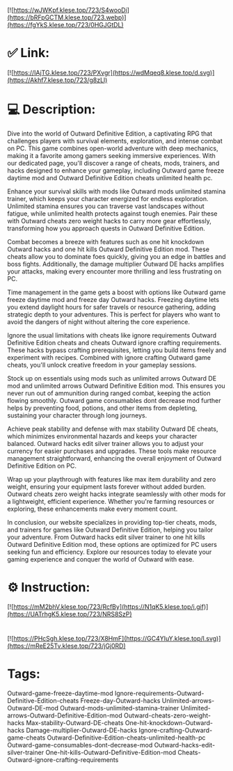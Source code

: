 [![https://wJWKpf.klese.top/723/S4wooDi](https://bRFpGCTM.klese.top/723.webp)](https://fgYkS.klese.top/723/0HGJGtDL)
# ✅ Link:
[![https://IAjTG.klese.top/723/PXvgr](https://wdMqeq8.klese.top/d.svg)](https://Akhf7.klese.top/723/g8zLl)
# 💻 Description:
Dive into the world of Outward Definitive Edition, a captivating RPG that challenges players with survival elements, exploration, and intense combat on PC. This game combines open-world adventure with deep mechanics, making it a favorite among gamers seeking immersive experiences. With our dedicated page, you'll discover a range of cheats, mods, trainers, and hacks designed to enhance your gameplay, including Outward game freeze daytime mod and Outward Definitive Edition cheats unlimited health pc.



Enhance your survival skills with mods like Outward mods unlimited stamina trainer, which keeps your character energized for endless exploration. Unlimited stamina ensures you can traverse vast landscapes without fatigue, while unlimited health protects against tough enemies. Pair these with Outward cheats zero weight hacks to carry more gear effortlessly, transforming how you approach quests in Outward Definitive Edition.



Combat becomes a breeze with features such as one hit knockdown Outward hacks and one hit kills Outward Definitive Edition mod. These cheats allow you to dominate foes quickly, giving you an edge in battles and boss fights. Additionally, the damage multiplier Outward DE hacks amplifies your attacks, making every encounter more thrilling and less frustrating on PC.



Time management in the game gets a boost with options like Outward game freeze daytime mod and freeze day Outward hacks. Freezing daytime lets you extend daylight hours for safer travels or resource gathering, adding strategic depth to your adventures. This is perfect for players who want to avoid the dangers of night without altering the core experience.



Ignore the usual limitations with cheats like ignore requirements Outward Definitive Edition cheats and cheats Outward ignore crafting requirements. These hacks bypass crafting prerequisites, letting you build items freely and experiment with recipes. Combined with ignore crafting Outward game cheats, you'll unlock creative freedom in your gameplay sessions.



Stock up on essentials using mods such as unlimited arrows Outward DE mod and unlimited arrows Outward Definitive Edition mod. This ensures you never run out of ammunition during ranged combat, keeping the action flowing smoothly. Outward game consumables dont decrease mod further helps by preventing food, potions, and other items from depleting, sustaining your character through long journeys.



Achieve peak stability and defense with max stability Outward DE cheats, which minimizes environmental hazards and keeps your character balanced. Outward hacks edit silver trainer allows you to adjust your currency for easier purchases and upgrades. These tools make resource management straightforward, enhancing the overall enjoyment of Outward Definitive Edition on PC.



Wrap up your playthrough with features like max item durability and zero weight, ensuring your equipment lasts forever without added burden. Outward cheats zero weight hacks integrate seamlessly with other mods for a lightweight, efficient experience. Whether you're farming resources or exploring, these enhancements make every moment count.



In conclusion, our website specializes in providing top-tier cheats, mods, and trainers for games like Outward Definitive Edition, helping you tailor your adventure. From Outward hacks edit silver trainer to one hit kills Outward Definitive Edition mod, these options are optimized for PC users seeking fun and efficiency. Explore our resources today to elevate your gaming experience and conquer the world of Outward with ease.

# ⚙️ Instruction:
[![https://mM2bhV.klese.top/723/RcfBy](https://N1qK5.klese.top/i.gif)](https://UATrhgK5.klese.top/723/NRS8SzP)
#
[![https://PHcSgh.klese.top/723/X8HmF](https://GC4YIuY.klese.top/l.svg)](https://mReE25Tv.klese.top/723/jGj0RD)
# Tags:
Outward-game-freeze-daytime-mod Ignore-requirements-Outward-Definitive-Edition-cheats Freeze-day-Outward-hacks Unlimited-arrows-Outward-DE-mod Outward-mods-unlimited-stamina-trainer Unlimited-arrows-Outward-Definitive-Edition-mod Outward-cheats-zero-weight-hacks Max-stability-Outward-DE-cheats One-hit-knockdown-Outward-hacks Damage-multiplier-Outward-DE-hacks Ignore-crafting-Outward-game-cheats Outward-Definitive-Edition-cheats-unlimited-health-pc Outward-game-consumables-dont-decrease-mod Outward-hacks-edit-silver-trainer One-hit-kills-Outward-Definitive-Edition-mod Cheats-Outward-ignore-crafting-requirements






